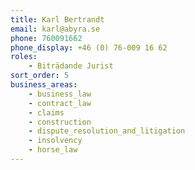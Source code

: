 ```yaml
---
title: Karl Bertrandt
email: karl@abyra.se
phone: 760091662
phone_display: +46 (0) 76-009 16 62
roles: 
    - Biträdande Jurist    
sort_order: 5
business_areas:
    - business_law
    - contract_law
    - claims
    - construction
    - dispute_resolution_and_litigation
    - insolvency
    - horse_law    
---
```

